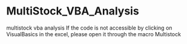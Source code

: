 # MultiStock_VBA_Analysis
multistock vba analysis 
If the code is not accessible by clicking on VisualBasics in the excel, please open it through the macro Multistock
